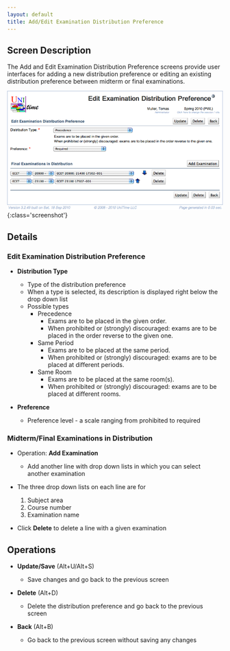 ```yaml
---
layout: default
title: Add/Edit Examination Distribution Preference
---
```



## Screen Description

The Add and Edit Examination Distribution Preference screens provide user interfaces for adding a new distribution preference or editing an existing distribution preference between midterm or final examinations.

![Edit Examination Distribution Preference](images/edit-examination-distribution-preference-1.png){:class='screenshot'}

## Details

### Edit Examination Distribution Preference

* **Distribution Type**
	* Type of the distribution preference
	* When a type is selected, its description is displayed right below the drop down list
	* Possible types
		* Precedence
			* Exams are to be placed in the given order.
			* When prohibited or (strongly) discouraged: exams are to be placed in the order reverse to the given one.
		* Same Period
			* Exams are to be placed at the same period.
			* When prohibited or (strongly) discouraged: exams are to be placed at different periods.
		* Same Room
			* Exams are to be placed at the same room(s).
			* When prohibited or (strongly) discouraged: exams are to be placed at different rooms.

* **Preference**
	* Preference level - a scale ranging from prohibited to required

### Midterm/Final Examinations in Distribution

* Operation: **Add Examination**
	* Add another line with drop down lists in which you can select another examination

* The three drop down lists on each line are for

	1. Subject area
	2. Course number
	3. Examination name

* Click **Delete** to delete a line with a given examination

## Operations

* **Update/Save** (Alt+U/Alt+S)
	* Save changes and go back to the previous screen

* **Delete** (Alt+D)
	* Delete the distribution preference and go back to the previous screen

* **Back** (Alt+B)
	* Go back to the previous screen without saving any changes


